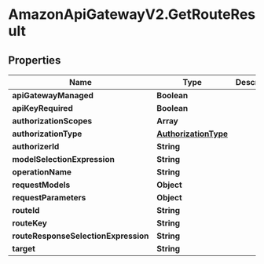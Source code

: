 # AmazonApiGatewayV2.GetRouteResult

## Properties

Name | Type | Description | Notes
------------ | ------------- | ------------- | -------------
**apiGatewayManaged** | **Boolean** |  | [optional] 
**apiKeyRequired** | **Boolean** |  | [optional] 
**authorizationScopes** | **Array** |  | [optional] 
**authorizationType** | [**AuthorizationType**](AuthorizationType.md) |  | [optional] 
**authorizerId** | **String** |  | [optional] 
**modelSelectionExpression** | **String** |  | [optional] 
**operationName** | **String** |  | [optional] 
**requestModels** | **Object** |  | [optional] 
**requestParameters** | **Object** |  | [optional] 
**routeId** | **String** |  | [optional] 
**routeKey** | **String** |  | [optional] 
**routeResponseSelectionExpression** | **String** |  | [optional] 
**target** | **String** |  | [optional] 


